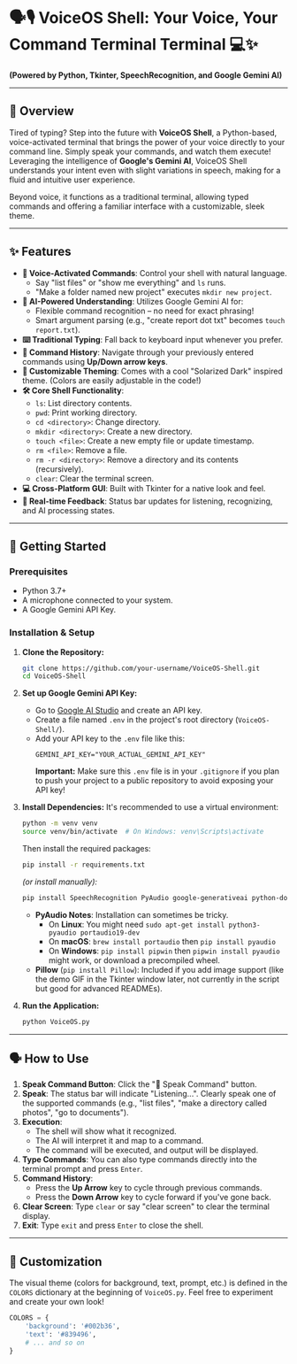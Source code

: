 # 🗣️🎙️ VoiceOS Shell: Your Voice, Your Command  Terminal Terminal 💻✨

**(Powered by Python, Tkinter, SpeechRecognition, and Google Gemini AI)**

---

## 🚀 Overview

Tired of typing? Step into the future with **VoiceOS Shell**, a Python-based, voice-activated terminal that brings the power of your voice directly to your command line. Simply speak your commands, and watch them execute! Leveraging the intelligence of **Google's Gemini AI**, VoiceOS Shell understands your intent even with slight variations in speech, making for a fluid and intuitive user experience.

Beyond voice, it functions as a traditional terminal, allowing typed commands and offering a familiar interface with a customizable, sleek theme.

---

## ✨ Features

*   **🎤 Voice-Activated Commands**: Control your shell with natural language.
    *   Say "list files" or "show me everything" and `ls` runs.
    *   "Make a folder named new project" executes `mkdir new project`.
*   **🧠 AI-Powered Understanding**: Utilizes Google Gemini AI for:
    *   Flexible command recognition – no need for exact phrasing!
    *   Smart argument parsing (e.g., "create report dot txt" becomes `touch report.txt`).
*   **⌨️ Traditional Typing**: Fall back to keyboard input whenever you prefer.
*   **📜 Command History**: Navigate through your previously entered commands using **Up/Down arrow keys**.
*   **🎨 Customizable Theming**: Comes with a cool "Solarized Dark" inspired theme. (Colors are easily adjustable in the code!)
*   **🛠️ Core Shell Functionality**:
    *   `ls`: List directory contents.
    *   `pwd`: Print working directory.
    *   `cd <directory>`: Change directory.
    *   `mkdir <directory>`: Create a new directory.
    *   `touch <file>`: Create a new empty file or update timestamp.
    *   `rm <file>`: Remove a file.
    *   `rm -r <directory>`: Remove a directory and its contents (recursively).
    *   `clear`: Clear the terminal screen.
*   **💻 Cross-Platform GUI**: Built with Tkinter for a native look and feel.
*   **📢 Real-time Feedback**: Status bar updates for listening, recognizing, and AI processing states.

---

## 🔧 Getting Started

### Prerequisites

*   Python 3.7+
*   A microphone connected to your system.
*   A Google Gemini API Key.

### Installation & Setup

1.  **Clone the Repository:**
    ```bash
    git clone https://github.com/your-username/VoiceOS-Shell.git
    cd VoiceOS-Shell
    ```

2.  **Set up Google Gemini API Key:**
    *   Go to [Google AI Studio](https://aistudio.google.com/app/apikey) and create an API key.
    *   Create a file named `.env` in the project's root directory (`VoiceOS-Shell/`).
    *   Add your API key to the `.env` file like this:
        ```env
        GEMINI_API_KEY="YOUR_ACTUAL_GEMINI_API_KEY"
        ```
        **Important:** Make sure this `.env` file is in your `.gitignore` if you plan to push your project to a public repository to avoid exposing your API key!

3.  **Install Dependencies:**
    It's recommended to use a virtual environment:
    ```bash
    python -m venv venv
    source venv/bin/activate  # On Windows: venv\Scripts\activate
    ```
    Then install the required packages:
    ```bash
    pip install -r requirements.txt 
    ```
    *(or install manually):*
    ```bash
    pip install SpeechRecognition PyAudio google-generativeai python-dotenv
    ```
    *   **PyAudio Notes**: Installation can sometimes be tricky.
        *   On **Linux**: You might need `sudo apt-get install python3-pyaudio portaudio19-dev`
        *   On **macOS**: `brew install portaudio` then `pip install pyaudio`
        *   On **Windows**: `pip install pipwin` then `pipwin install pyaudio` might work, or download a precompiled wheel.
    *   **Pillow** (`pip install Pillow`): Included if you add image support (like the demo GIF in the Tkinter window later, not currently in the script but good for advanced READMEs).

4.  **Run the Application:**
    ```bash
    python VoiceOS.py
    ```

---

## 🗣️ How to Use

1.  **Speak Command Button**: Click the "🎤 Speak Command" button.
2.  **Speak**: The status bar will indicate "Listening...". Clearly speak one of the supported commands (e.g., "list files", "make a directory called photos", "go to documents").
3.  **Execution**:
    *   The shell will show what it recognized.
    *   The AI will interpret it and map to a command.
    *   The command will be executed, and output will be displayed.
4.  **Type Commands**: You can also type commands directly into the terminal prompt and press `Enter`.
5.  **Command History**:
    *   Press the **Up Arrow** key to cycle through previous commands.
    *   Press the **Down Arrow** key to cycle forward if you've gone back.
6.  **Clear Screen**: Type `clear` or say "clear screen" to clear the terminal display.
7.  **Exit**: Type `exit` and press `Enter` to close the shell.

---

## 🎨 Customization

The visual theme (colors for background, text, prompt, etc.) is defined in the `COLORS` dictionary at the beginning of `VoiceOS.py`. Feel free to experiment and create your own look!

```python
COLORS = {
    'background': '#002b36',
    'text': '#839496',
    # ... and so on
}